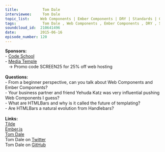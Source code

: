 ```yaml
--- 
title:           Tom Dale 
interviewee:     Tom Dale 
topic_list:     Web Components | Ember Components | DRY | Standards | Glimmer Engine | HTMLBars
tags:            Tom Dale , Web Components , Ember Components , DRY , Standards , Glimmer Engine , HTMLBars
soundcloud_id:  210641496
date:           2015-06-16
episode_number: 120
---
```


<p class="show_notes_display"><b>Sponsors:<br></b>- <a rel="nofollow" target="_blank" href="https://www.codeschool.com/">Code School</a><b><br></b>- <a rel="nofollow" target="_blank" href="http://mediatemple.net/?utm_source=BetweenScreens&amp;utm_medium=podcast&amp;utm_campaign=SCREEN25">Media Temple</a><b><br></b>   -&gt; Promo code SCREEN25 for 25% off web hosting<br><b><br>Questions:</b><br>- From a beginner perspective, can you talk about Web Components and Ember Components?<br>- Your business partner and friend Yehuda Katz was very influential pushing Web Components I guess?<br>- What are HTMLBars and why is it called the future of templating?<br>- Are HTMLBars a natural evolution from Handlebars?<br><br><b>Links:<br></b><a rel="nofollow" target="_blank" href="http://www.tilde.io/">Tilde</a><b><br></b><a rel="nofollow" target="_blank" href="http://emberjs.com/">Ember.js</a><br><a rel="nofollow" target="_blank" href="http://tomdale.net/">Tom Dale</a><br>Tom Dale on <a rel="nofollow" target="_blank" href="https://twitter.com/tomdale">Twitter</a> <br>Tom Dale on <a rel="nofollow" target="_blank" href="https://github.com/tomdale">GitHub</a><br><br></p>
